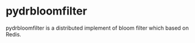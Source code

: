 pydrbloomfilter
===============

pydrbloomfilter is a distributed implement of bloom filter which based on Redis.
